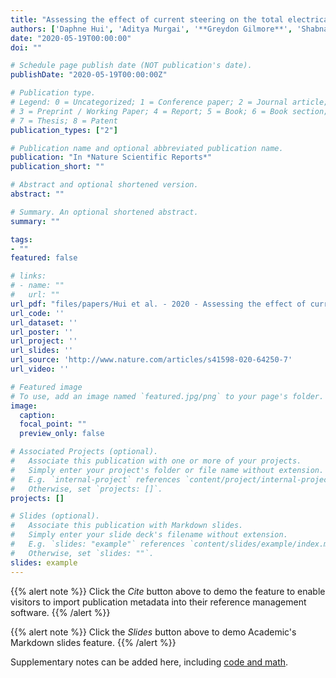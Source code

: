 ```yaml
---
title: "Assessing the effect of current steering on the total electrical energy delivered and ambulation in Parkinson’s disease"
authors: ['Daphne Hui', 'Aditya Murgai', '**Greydon Gilmore**', 'Shabna Mohideen', 'Andrew Parrent', 'Mandar Jog']
date: "2020-05-19T00:00:00"
doi: ""

# Schedule page publish date (NOT publication's date).
publishDate: "2020-05-19T00:00:00Z"

# Publication type.
# Legend: 0 = Uncategorized; 1 = Conference paper; 2 = Journal article;
# 3 = Preprint / Working Paper; 4 = Report; 5 = Book; 6 = Book section;
# 7 = Thesis; 8 = Patent
publication_types: ["2"]

# Publication name and optional abbreviated publication name.
publication: "In *Nature Scientific Reports*"
publication_short: ""

# Abstract and optional shortened version.
abstract: ""

# Summary. An optional shortened abstract.
summary: ""

tags:
- ""
featured: false

# links:
# - name: ""
#   url: ""
url_pdf: "files/papers/Hui et al. - 2020 - Assessing the effect of current steering on the total electrical energy.pdf"
url_code: ''
url_dataset: ''
url_poster: ''
url_project: ''
url_slides: ''
url_source: 'http://www.nature.com/articles/s41598-020-64250-7'
url_video: ''

# Featured image
# To use, add an image named `featured.jpg/png` to your page's folder. 
image:
  caption: 
  focal_point: ""
  preview_only: false

# Associated Projects (optional).
#   Associate this publication with one or more of your projects.
#   Simply enter your project's folder or file name without extension.
#   E.g. `internal-project` references `content/project/internal-project/index.md`.
#   Otherwise, set `projects: []`.
projects: []

# Slides (optional).
#   Associate this publication with Markdown slides.
#   Simply enter your slide deck's filename without extension.
#   E.g. `slides: "example"` references `content/slides/example/index.md`.
#   Otherwise, set `slides: ""`.
slides: example
---
```


{{% alert note %}}
Click the *Cite* button above to demo the feature to enable visitors to import publication metadata into their reference management software.
{{% /alert %}}

{{% alert note %}}
Click the *Slides* button above to demo Academic's Markdown slides feature.
{{% /alert %}}

Supplementary notes can be added here, including [code and math](https://sourcethemes.com/academic/docs/writing-markdown-latex/).
